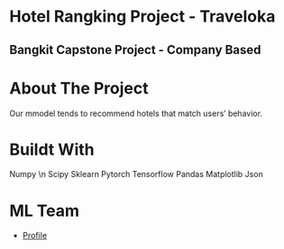 # Hotel Rangking Project - Traveloka 
## Bangkit Capstone Project - Company Based

# About The Project
Our mmodel tends to recommend hotels that match users’ behavior.

# Buildt With
Numpy \n
Scipy
Sklearn
Pytorch
Tensorflow
Pandas
Matplotlib
Json

# ML Team
- [Profile](https://github.com/rachimvdr "Rachim")
